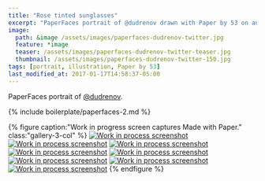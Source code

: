 ```yaml
---
title: "Rose tinted sunglasses"
excerpt: "PaperFaces portrait of @dudrenov drawn with Paper by 53 on an iPad."
image: 
  path: &image /assets/images/paperfaces-dudrenov-twitter.jpg 
  feature: *image
  teaser: /assets/images/paperfaces-dudrenov-twitter-teaser.jpg
  thumbnail: /assets/images/paperfaces-dudrenov-twitter-150.jpg
tags: [portrait, illustration, Paper by 53]
last_modified_at: 2017-01-17T14:58:37-05:00
---
```


PaperFaces portrait of [@dudrenov](https://twitter.com/dudrenov).

{% include boilerplate/paperfaces-2.md %}

{% figure caption:"Work in progress screen captures Made with Paper." class:"gallery-3-col" %}
[![Work in process screenshot](/assets/images/paperfaces-dudrenov-process-1-600.jpg)](/assets/images/paperfaces-dudrenov-process-1-lg.jpg)
[![Work in process screenshot](/assets/images/paperfaces-dudrenov-process-2-600.jpg)](/assets/images/paperfaces-dudrenov-process-2-lg.jpg)
[![Work in process screenshot](/assets/images/paperfaces-dudrenov-process-3-600.jpg)](/assets/images/paperfaces-dudrenov-process-3-lg.jpg)
[![Work in process screenshot](/assets/images/paperfaces-dudrenov-process-4-600.jpg)](/assets/images/paperfaces-dudrenov-process-4-lg.jpg)
[![Work in process screenshot](/assets/images/paperfaces-dudrenov-process-5-600.jpg)](/assets/images/paperfaces-dudrenov-process-5-lg.jpg)
[![Work in process screenshot](/assets/images/paperfaces-dudrenov-process-6-600.jpg)](/assets/images/paperfaces-dudrenov-process-6-lg.jpg)
[![Work in process screenshot](/assets/images/paperfaces-dudrenov-process-7-600.jpg)](/assets/images/paperfaces-dudrenov-process-7-lg.jpg)
[![Work in process screenshot](/assets/images/paperfaces-dudrenov-process-8-600.jpg)](/assets/images/paperfaces-dudrenov-process-8-lg.jpg)
{% endfigure %}
